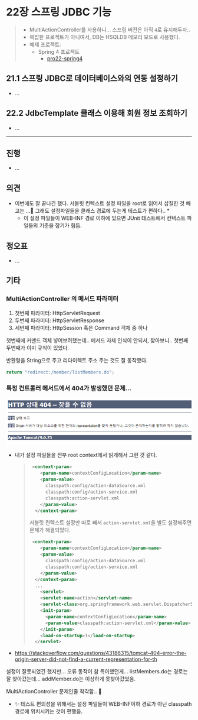 # 22장 스프링 JDBC 기능

> * MultiActionController를 사용하니... 스프링 버전은 아직 `4`로 유지해두자..
> * 복잡한 프로젝트가 아니여서, DB는 HSQLDB 메모리 모드로 사용했다.
> * 예제 프로젝트: 
>   * Spring 4 프로젝트
>     * [pro22-spring4](pro22-spring4)



## 21.1 스프링 JDBC로 데이터베이스와의 연동 설정하기

* ...



## 22.2 JdbcTemplate 클래스 이용해 회원 정보 조회하기

* ...






---

## 진행

* ...



## 의견

* 이번에도 잘 끝나긴 했다. 서블릿 컨텍스트 설정 파일을 root로 읽어서 삽질한 것 빼고는 ...🎃 그래도 설정파일들을 클래스 경로에 두는게 테스트가 편하다.. *
  *  이 설정 파일들이 WEB-INF 경로 이하에 있으면 JUnit 테스트에서 컨텍스트 파일들의 기준을 잡기가 힘듬.




## 정오표

* ...




## 기타

### MultiActionController 의 메서드 파라미터

1. 첫번째 파라미터: HttpServletRequest
2. 두번째 파라미터: HttpServletResponse
3. 세번째 파라미터: HttpSession 혹은 Command 객체 중 하나

첫번째에 커맨드 객체 넣어보려했는데.. 메서드 자체 인식이 안되서, 찾아보니.. 첫번째 두번째가 이미 규칙이 있었다.

반환형을 String으로 주고 리다이렉트 주소 주는 것도 잘 동작했다.

```java
return "redirect:/member/listMembers.do";
```





### 특정 컨트롤러 메서드에서 404가 발생했던 문제...

![image-20230604005435724](doc-resources/image-20230604005435724.png)

* 내가 설정 파일들을 전부 root context에서 읽게해서 그런 것 같다.

  > ```xml
  >  <context-param>
  >     <param-name>contextConfigLocation</param-name>
  >     <param-value>
  >       classpath:config/action-dataSource.xml
  >       classpath:config/action-service.xml
  >       classpath:action-servlet.xml
  >     </param-value>
  >   </context-param>
  > ```
  >
  > 서블릿 컨텍스트 설정만 따로 빼서 `action-servlet.xml`을 별도 설정해주면 문제가 해결되었다.
  >
  > ```xml
  >  <context-param>
  >     <param-name>contextConfigLocation</param-name>
  >     <param-value>
  >       classpath:config/action-dataSource.xml
  >       classpath:config/action-service.xml
  >     </param-value>
  >   </context-param>
  >   ...
  >     <servlet>
  >     <servlet-name>action</servlet-name>
  >     <servlet-class>org.springframework.web.servlet.DispatcherServlet</servlet-class>
  >     <init-param>
  >       <param-name>contextConfigLocation</param-name>
  >       <param-value>classpath:action-servlet.xml</param-value>
  >     </init-param>
  >     <load-on-startup>1</load-on-startup>
  >   </servlet>
  > ```

* https://stackoverflow.com/questions/43186315/tomcat-404-error-the-origin-server-did-not-find-a-current-representation-for-th

설정이 잘못되었긴 했지만... 오류 동작이 참 특이했던게... listMembers.do는 경로는 잘 찾아갔는데... addMember.do는 이상하게 못찾아갔었음.

MultiActionController 문제인줄 착각함.. 🎃

* ✨ 테스트 편의성을 위해서는 설정 파일들이 WEB-INF이하 경로가 아닌 classpath 경로에 위치시키는 것이 편했음.

